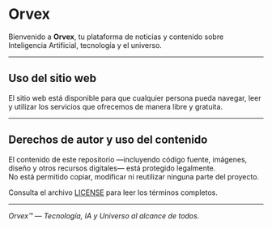# Orvex

Bienvenido a **Orvex**, tu plataforma de noticias y contenido sobre Inteligencia Artificial, tecnología y el universo.

---

## Uso del sitio web

El sitio web está disponible para que cualquier persona pueda navegar, leer y utilizar los servicios que ofrecemos de manera libre y gratuita.

---

## Derechos de autor y uso del contenido

El contenido de este repositorio —incluyendo código fuente, imágenes, diseño y otros recursos digitales— está protegido legalmente.  
No está permitido copiar, modificar ni reutilizar ninguna parte del proyecto.

Consulta el archivo [LICENSE](./LICENSE) para leer los términos completos.

---

*Orvex™ — Tecnología, IA y Universo al alcance de todos.*
